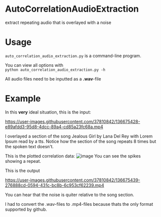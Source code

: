 # AutoCorrelationAudioExtraction
extract repeating audio that is overlayed with a noise

# Usage
`auto_correlation_audio_extraction.py` is a command-line program. 

You can view all options with \
`python auto_correlation_audio_extraction.py -h`
 
All audio files need to be inputted as a **.wav**-file
 
# Example
In this **very** ideal situation, this is the input:

https://user-images.githubusercontent.com/37810842/136675428-e89afdd3-95d8-4dcc-89a4-cd85a23fc68a.mp4

I overlayed a section of the song Jealous Girl by Lana Del Rey with Lorem Ipsum read by a tts.
Notice how the section of the song repeats 8 times but the spoken text doesn't.

This is the plotted correlation data:
![image](https://user-images.githubusercontent.com/37810842/136675517-41dc2afd-4f0e-4d58-8981-c46390426329.png)
You can see the spikes showing a repeat.

This is the output

https://user-images.githubusercontent.com/37810842/136675439-276888cd-0594-431c-bc8b-6c953cf62239.mp4

You can hear that the noise is quiter relative to the song section.

I had to convert the .wav-files to .mp4-files because thats the only format supported by github.
